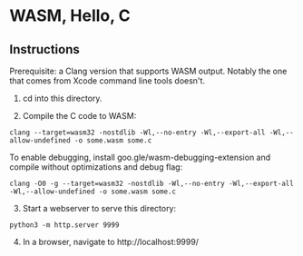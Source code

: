 # WASM, Hello, C

## Instructions

Prerequisite: a Clang version that supports WASM output. Notably the one that comes from Xcode command line tools doesn't.

1. cd into this directory.

2. Compile the C code to WASM:

```
clang --target=wasm32 -nostdlib -Wl,--no-entry -Wl,--export-all -Wl,--allow-undefined -o some.wasm some.c
```

To enable debugging, install goo.gle/wasm-debugging-extension and compile without optimizations and debug flag:

```
clang -O0 -g --target=wasm32 -nostdlib -Wl,--no-entry -Wl,--export-all -Wl,--allow-undefined -o some.wasm some.c
```

3. Start a webserver to serve this directory:

```
python3 -m http.server 9999
```

4. In a browser, navigate to http://localhost:9999/
